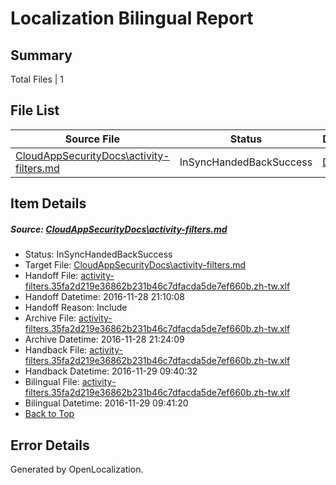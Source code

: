 # <a name='report-top'></a> Localization Bilingual Report

## Summary
 Total Files | 1

## File List
 Source File | Status | Details 
 ----------- | ------ | ------- 
 [CloudAppSecurityDocs\activity-filters.md](https://github.com/Microsoft/CloudAppSecurityDocs-pr/blob/52f2245779568abbf41d47c4b45cdcced302529b/CloudAppSecurityDocs/activity-filters.md) | InSyncHandedBackSuccess | [Details](#40fd28f568aa9af32f9e2399435f48372ea624134)

## Item Details
##### <a name='40fd28f568aa9af32f9e2399435f48372ea624134'></a> Source: [CloudAppSecurityDocs\activity-filters.md](https://github.com/Microsoft/CloudAppSecurityDocs-pr/blob/52f2245779568abbf41d47c4b45cdcced302529b/CloudAppSecurityDocs/activity-filters.md)
* Status: InSyncHandedBackSuccess
* Target File: [CloudAppSecurityDocs\activity-filters.md](https://github.com/Microsoft/CloudAppSecurityDocs-pr.zh-tw/blob/c2256f07e998489b9e8812d88ee2ee905a11bc17/CloudAppSecurityDocs/activity-filters.md)
* Handoff File: [activity-filters.35fa2d219e36862b231b46c7dfacda5de7ef660b.zh-tw.xlf](https://github.com/Microsoft/CloudAppSecurityDocs-pr.handoff/blob/4d1d01a7fec79302a6f116c827c9630d3294c7cb/ol-handoff/Microsoft/CloudAppSecurityDocs-pr.zh-tw/live/activity-filters.35fa2d219e36862b231b46c7dfacda5de7ef660b.zh-tw.xlf)
* Handoff Datetime: 2016-11-28 21:10:08
* Handoff Reason: Include
* Archive File: [activity-filters.35fa2d219e36862b231b46c7dfacda5de7ef660b.zh-tw.xlf](https://github.com/Microsoft/CloudAppSecurityDocs-pr.handoff/blob/cb90a984cea8096e1eabdbabaaa4215fe97f8f4f/ol-archive/Microsoft/CloudAppSecurityDocs-pr.zh-tw/live/activity-filters.35fa2d219e36862b231b46c7dfacda5de7ef660b.zh-tw.xlf)
* Archive Datetime: 2016-11-28 21:24:09
* Handback File: [activity-filters.35fa2d219e36862b231b46c7dfacda5de7ef660b.zh-tw.xlf](https://github.com/Microsoft/CloudAppSecurityDocs-pr.handback/blob/bd20e15c40fd3868044a0d8ee8cd6baac1cdb77d/ol-handback/Microsoft/CloudAppSecurityDocs-pr.zh-tw/live/activity-filters.35fa2d219e36862b231b46c7dfacda5de7ef660b.zh-tw.xlf)
* Handback Datetime: 2016-11-29 09:40:32
* Bilingual File: [activity-filters.35fa2d219e36862b231b46c7dfacda5de7ef660b.zh-tw.xlf](https://github.com/Microsoft/CloudAppSecurityDocs-pr.handback/blob/bd20e15c40fd3868044a0d8ee8cd6baac1cdb77d/ol-handback/Microsoft/CloudAppSecurityDocs-pr.zh-tw/live/activity-filters.35fa2d219e36862b231b46c7dfacda5de7ef660b.zh-tw.xlf)
* Bilingual Datetime: 2016-11-29 09:41:20
* [Back to Top](#report-top)


## Error Details

Generated by OpenLocalization.
